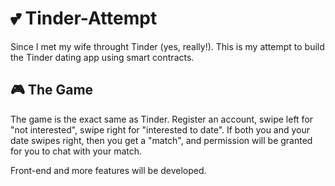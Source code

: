 # :two_hearts: Tinder-Attempt   

 Since I met my wife throught Tinder (yes, really!). This is my attempt to build the Tinder dating app using smart contracts.
 
 ## 🎮 The Game 

The game is the exact same as Tinder. Register an account, swipe left for "not interested", swipe right for "interested to date". If both you and your date swipes right, then you get a "match", and permission will be granted for you to chat with your match. 

Front-end and more features will be developed.


